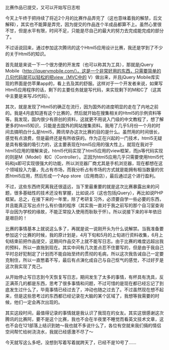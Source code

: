 比赛作品已提交，又可以开始写日志啦

今天上午终于把持续了将近2个月的比赛作品弄完了（这也意味着我的解禁，后文解释），其实也不能算是弄完，因为提交的作品连个半成品都算不上。虽然心里很不甘，但是水平有限，时间不足，只能是尽自己的最大的努力去完成能完成的部分了。

不过话说回来，通过参加这次腾讯的这个Html5应用设计比赛，我还是学到了不少的关于Html5的知识。

首先就是来说一下一个很方便的开发库（也可以称其为工具），那就是jQuery Mobile（http://jquerymobile.com/）。这是一个非常好用的东西，只需要简单的几句代码就可以轻松的把view（MVC中的 V）做出来，并且jQuery Mobile库实现的界面是仿苹果app的，看上去及其的舒服。这样对于一个开发者来说，如果写Html5应用程序的话，剩下的主要任务就是写代码，来实现剩下的M和C了（这其中主要是来写JS代码）。

其次，就是发现了Html5的确正在流行，因为国外的进度明显的走在了内地之前的。我是4月底知道有这个比赛的，然后就开始在搜集相关的Html5的示例资料等等。我发现，国内很少有原创的资料，这就更不用说入门级的中文教程了，想了解更多的html5知识，只能是去国外的网站搜集资料。我用了几乎5月份一个月的时间去搞明白什么是html5，腾讯举办这次比赛的目的是什么。虽然用的时间很长，感觉有点浪费，但是最终还是有所收获的。作为正在兴起的一门技术，html5无疑是具有极强的吸引力的，这主要表现在html5应用的强大性上。就现在我对于html5应用的理解来说，html5代码实现了html5应用的view框架，而js等代码实现的则是M（Model）和C（Controller）。正因为html5应用几乎只需要使用html5代码和js即可实现很强大的功能，所以浏览器厂商尤其是手机浏览器，现在都想在这个领域投入力量，先占有市场，而我分析占有市场的方式就是能拥有相当数量的优质html5应用，然后形成一个App store（应用商店），最后通过这个进行盈利。

不过，这些东西终究离我还很遥远，当下里最重要的就是这次比赛暴露出来的问题，很多基础性的技术还没有掌握，比如说JS（这也包括jQuery），再比如说PHP框架。总之，在接下来的一年里，除了考研复习外，必须要自学一些必要的东西，并且能真正写出点什么有价值的程序（其实我一直对于我之前写的那个自习室查询平台因为学校的缘故，不能正常投入使用而耿耿于怀）。所以说接下来的半年依旧是艰巨的！

比赛的事情基本上就说这么多了，再就是说一说刚开头为什么说解禁。当我准备要参加这个比赛的时候，我的原计划是，4月下旬和5月的上旬进行资料收集，6月上旬结束前把作品提交，这期间作品交不上就不能写日志。由于比赛的难度远超出我的预料，所以一直拖到现在。其实中间有几次差点忍不住要写的，但是由于我自己平时总好犯制定了计划而不能自始至终的贯彻的毛病，所以这次我告诫自己一定要克制住，所以一直憋着不写，最后有点演化成自己与自己怄气的感觉，不过好歹是这次我实现了克己。

从开始停止写日志到今天恢复写日志，期间发生了太多的事情，有杯具有洗具，反正满茶几的都是东西，思考了很多事情和问题，不过可惜的是现在都已经忘记了到底发生过什么了，毕竟事情已经过去了，冲动也随之过去了。不过虽然现在想不起来，但是这些思考过的东西都已经记录在大脑的某个区域了，我想等我需要的时候，他们一定会再次出现的。

其实这段时间，最值得记录的事情就是我认识了我现在的女友。其实这很感谢这次腾讯的比赛阿，要不是这个比赛，我也不会在半夜里不睡觉而看英文技术文章，这也不会在121部落上结识到她～我也就不多说什么了，各位有空就来我们倆的情侣空间帮忙给树浇浇水，我就已经感激不尽了～

今天就写这么多吧，没想到写着写着就跨天了，已经不是10号了……
